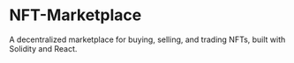 # NFT-Marketplace
A decentralized marketplace for buying, selling, and trading NFTs, built with Solidity and React.

